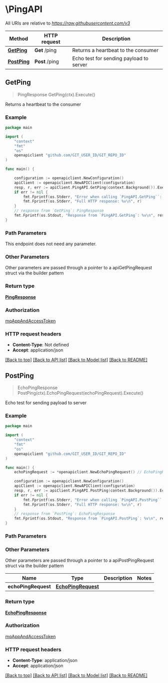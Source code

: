 # \PingAPI

All URIs are relative to *https://raw.githubusercontent.com/v3*

Method | HTTP request | Description
------------- | ------------- | -------------
[**GetPing**](PingAPI.md#GetPing) | **Get** /ping | Returns a heartbeat to the consumer
[**PostPing**](PingAPI.md#PostPing) | **Post** /ping | Echo test for sending payload to server



## GetPing

> PingResponse GetPing(ctx).Execute()

Returns a heartbeat to the consumer



### Example

```go
package main

import (
	"context"
	"fmt"
	"os"
	openapiclient "github.com/GIT_USER_ID/GIT_REPO_ID"
)

func main() {

	configuration := openapiclient.NewConfiguration()
	apiClient := openapiclient.NewAPIClient(configuration)
	resp, r, err := apiClient.PingAPI.GetPing(context.Background()).Execute()
	if err != nil {
		fmt.Fprintf(os.Stderr, "Error when calling `PingAPI.GetPing``: %v\n", err)
		fmt.Fprintf(os.Stderr, "Full HTTP response: %v\n", r)
	}
	// response from `GetPing`: PingResponse
	fmt.Fprintf(os.Stdout, "Response from `PingAPI.GetPing`: %v\n", resp)
}
```

### Path Parameters

This endpoint does not need any parameter.

### Other Parameters

Other parameters are passed through a pointer to a apiGetPingRequest struct via the builder pattern


### Return type

[**PingResponse**](PingResponse.md)

### Authorization

[mqAppAndAccessToken](../README.md#mqAppAndAccessToken)

### HTTP request headers

- **Content-Type**: Not defined
- **Accept**: application/json

[[Back to top]](#) [[Back to API list]](../README.md#documentation-for-api-endpoints)
[[Back to Model list]](../README.md#documentation-for-models)
[[Back to README]](../README.md)


## PostPing

> EchoPingResponse PostPing(ctx).EchoPingRequest(echoPingRequest).Execute()

Echo test for sending payload to server

### Example

```go
package main

import (
	"context"
	"fmt"
	"os"
	openapiclient "github.com/GIT_USER_ID/GIT_REPO_ID"
)

func main() {
	echoPingRequest := *openapiclient.NewEchoPingRequest() // EchoPingRequest |  (optional)

	configuration := openapiclient.NewConfiguration()
	apiClient := openapiclient.NewAPIClient(configuration)
	resp, r, err := apiClient.PingAPI.PostPing(context.Background()).EchoPingRequest(echoPingRequest).Execute()
	if err != nil {
		fmt.Fprintf(os.Stderr, "Error when calling `PingAPI.PostPing``: %v\n", err)
		fmt.Fprintf(os.Stderr, "Full HTTP response: %v\n", r)
	}
	// response from `PostPing`: EchoPingResponse
	fmt.Fprintf(os.Stdout, "Response from `PingAPI.PostPing`: %v\n", resp)
}
```

### Path Parameters



### Other Parameters

Other parameters are passed through a pointer to a apiPostPingRequest struct via the builder pattern


Name | Type | Description  | Notes
------------- | ------------- | ------------- | -------------
 **echoPingRequest** | [**EchoPingRequest**](EchoPingRequest.md) |  | 

### Return type

[**EchoPingResponse**](EchoPingResponse.md)

### Authorization

[mqAppAndAccessToken](../README.md#mqAppAndAccessToken)

### HTTP request headers

- **Content-Type**: application/json
- **Accept**: application/json

[[Back to top]](#) [[Back to API list]](../README.md#documentation-for-api-endpoints)
[[Back to Model list]](../README.md#documentation-for-models)
[[Back to README]](../README.md)

